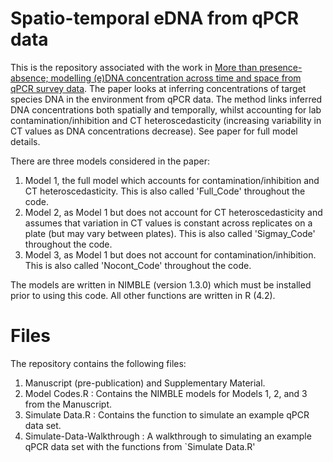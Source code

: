# Spatio-temporal eDNA from qPCR data

This is the repository associated with the work in [More than presence-absence; modelling (e)DNA concentration across time and space from qPCR survey data](https://link.springer.com/article/10.1007/s42519-025-00477-9). The paper looks at inferring concentrations of target species DNA in the environment from qPCR data. The method links inferred DNA concentrations both spatially and temporally, whilst accounting for lab contamination/inhibition and CT heteroscedasticity (increasing variability in CT values as DNA concentrations decrease). See paper for full model details.

There are three models considered in the paper:
1. Model 1, the full model which accounts for contamination/inhibition and CT heteroscedasticity. This is also called 'Full_Code' throughout the code.
2. Model 2, as Model 1 but does not account for CT heteroscedasticity and assumes that variation in CT values is constant across replicates on a plate (but may vary between plates). This is also called 'Sigmay_Code' throughout the code.
3. Model 3, as Model 1 but does not account for contamination/inhibition. This is also called 'Nocont_Code' throughout the code.

The models are written in NIMBLE (version 1.3.0) which must be installed prior to using this code. All other functions are written in R (4.2).

# Files

The repository contains the following files:

1. Manuscript (pre-publication) and Supplementary Material.
2. Model Codes.R : Contains the NIMBLE models for Models 1, 2, and 3 from the Manuscript.
3. Simulate Data.R : Contains the function to simulate an example qPCR data set.
4. Simulate-Data-Walkthrough : A walkthrough to simulating an example qPCR data set with the functions from `Simulate Data.R'
